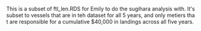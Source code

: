 This is a subset of ftl_len.RDS for Emily to do the sugihara analysis with. It's subset to vessels that are in teh dataset for all 5 years, and only metiers tha t are responsible for a cumulative $40,000 in landings across all five years. 
